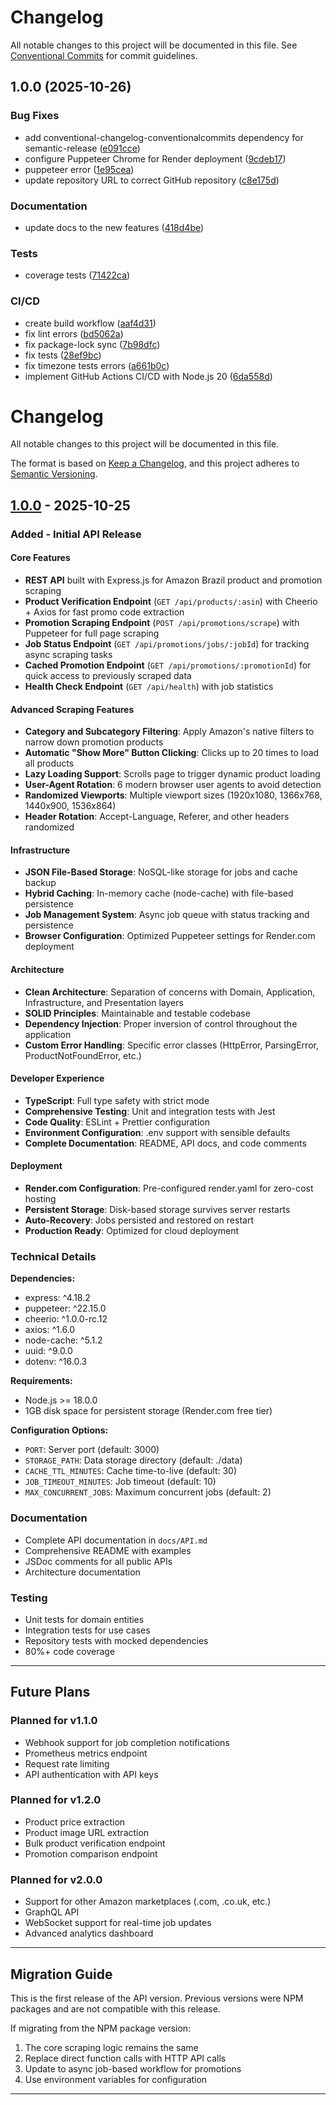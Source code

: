 # Changelog

All notable changes to this project will be documented in this file. See [Conventional Commits](https://conventionalcommits.org) for commit guidelines.

## 1.0.0 (2025-10-26)


### Bug Fixes

* add conventional-changelog-conventionalcommits dependency for semantic-release ([e091cce](https://github.com/itsManeka/amz-scraper-api/commit/e091cce5178f065ff43957e64d5cf2968be9566d))
* configure Puppeteer Chrome for Render deployment ([9cdeb17](https://github.com/itsManeka/amz-scraper-api/commit/9cdeb17c4cc886a29b9ec1db50ea96d61a3ecf34))
* puppeteer error ([1e95cea](https://github.com/itsManeka/amz-scraper-api/commit/1e95ceacf00f74d8f96ab0179f211827bedf83ec))
* update repository URL to correct GitHub repository ([c8e175d](https://github.com/itsManeka/amz-scraper-api/commit/c8e175da0453565f9fc6829ff75701d9ff42932c))


### Documentation

* update docs to the new features ([418d4be](https://github.com/itsManeka/amz-scraper-api/commit/418d4bea94b046f73dd88cfb8978ce9343c26fa9))


### Tests

* coverage tests ([71422ca](https://github.com/itsManeka/amz-scraper-api/commit/71422ca530eb2578949f09833f4d6be34fa18876))


### CI/CD

* create build workflow ([aaf4d31](https://github.com/itsManeka/amz-scraper-api/commit/aaf4d31063d54012e71a6dc8cf7451b070ab95b4))
* fix lint errors ([bd5062a](https://github.com/itsManeka/amz-scraper-api/commit/bd5062a5348fcaa5809cd4360397ed2039583863))
* fix package-lock sync ([7b98dfc](https://github.com/itsManeka/amz-scraper-api/commit/7b98dfc1ed130b1140bb4fd4d39a07924d655689))
* fix tests ([28ef9bc](https://github.com/itsManeka/amz-scraper-api/commit/28ef9bce7950792fc4477bf401cbca222682cfd6))
* fix timezone tests errors ([a661b0c](https://github.com/itsManeka/amz-scraper-api/commit/a661b0c9ffa4a0a3256f49ddc1ab3ae7ba565eb1))
* implement GitHub Actions CI/CD with Node.js 20 ([6da558d](https://github.com/itsManeka/amz-scraper-api/commit/6da558d5734f184ba621429ae735bca25187b38c))

# Changelog

All notable changes to this project will be documented in this file.

The format is based on [Keep a Changelog](https://keepachangelog.com/en/1.0.0/),
and this project adheres to [Semantic Versioning](https://semver.org/spec/v2.0.0.html).

## [1.0.0] - 2025-10-25

### Added - Initial API Release

#### Core Features
- **REST API** built with Express.js for Amazon Brazil product and promotion scraping
- **Product Verification Endpoint** (`GET /api/products/:asin`) with Cheerio + Axios for fast promo code extraction
- **Promotion Scraping Endpoint** (`POST /api/promotions/scrape`) with Puppeteer for full page scraping
- **Job Status Endpoint** (`GET /api/promotions/jobs/:jobId`) for tracking async scraping tasks
- **Cached Promotion Endpoint** (`GET /api/promotions/:promotionId`) for quick access to previously scraped data
- **Health Check Endpoint** (`GET /api/health`) with job statistics

#### Advanced Scraping Features
- **Category and Subcategory Filtering**: Apply Amazon's native filters to narrow down promotion products
- **Automatic "Show More" Button Clicking**: Clicks up to 20 times to load all products
- **Lazy Loading Support**: Scrolls page to trigger dynamic product loading
- **User-Agent Rotation**: 6 modern browser user agents to avoid detection
- **Randomized Viewports**: Multiple viewport sizes (1920x1080, 1366x768, 1440x900, 1536x864)
- **Header Rotation**: Accept-Language, Referer, and other headers randomized

#### Infrastructure
- **JSON File-Based Storage**: NoSQL-like storage for jobs and cache backup
- **Hybrid Caching**: In-memory cache (node-cache) with file-based persistence
- **Job Management System**: Async job queue with status tracking and persistence
- **Browser Configuration**: Optimized Puppeteer settings for Render.com deployment

#### Architecture
- **Clean Architecture**: Separation of concerns with Domain, Application, Infrastructure, and Presentation layers
- **SOLID Principles**: Maintainable and testable codebase
- **Dependency Injection**: Proper inversion of control throughout the application
- **Custom Error Handling**: Specific error classes (HttpError, ParsingError, ProductNotFoundError, etc.)

#### Developer Experience
- **TypeScript**: Full type safety with strict mode
- **Comprehensive Testing**: Unit and integration tests with Jest
- **Code Quality**: ESLint + Prettier configuration
- **Environment Configuration**: .env support with sensible defaults
- **Complete Documentation**: README, API docs, and code comments

#### Deployment
- **Render.com Configuration**: Pre-configured render.yaml for zero-cost hosting
- **Persistent Storage**: Disk-based storage survives server restarts
- **Auto-Recovery**: Jobs persisted and restored on restart
- **Production Ready**: Optimized for cloud deployment

### Technical Details

**Dependencies:**
- express: ^4.18.2
- puppeteer: ^22.15.0
- cheerio: ^1.0.0-rc.12
- axios: ^1.6.0
- node-cache: ^5.1.2
- uuid: ^9.0.0
- dotenv: ^16.0.3

**Requirements:**
- Node.js >= 18.0.0
- 1GB disk space for persistent storage (Render.com free tier)

**Configuration Options:**
- `PORT`: Server port (default: 3000)
- `STORAGE_PATH`: Data storage directory (default: ./data)
- `CACHE_TTL_MINUTES`: Cache time-to-live (default: 30)
- `JOB_TIMEOUT_MINUTES`: Job timeout (default: 10)
- `MAX_CONCURRENT_JOBS`: Maximum concurrent jobs (default: 2)

### Documentation
- Complete API documentation in `docs/API.md`
- Comprehensive README with examples
- JSDoc comments for all public APIs
- Architecture documentation

### Testing
- Unit tests for domain entities
- Integration tests for use cases
- Repository tests with mocked dependencies
- 80%+ code coverage

---

## Future Plans

### Planned for v1.1.0
- Webhook support for job completion notifications
- Prometheus metrics endpoint
- Request rate limiting
- API authentication with API keys

### Planned for v1.2.0
- Product price extraction
- Product image URL extraction
- Bulk product verification endpoint
- Promotion comparison endpoint

### Planned for v2.0.0
- Support for other Amazon marketplaces (.com, .co.uk, etc.)
- GraphQL API
- WebSocket support for real-time job updates
- Advanced analytics dashboard

---

## Migration Guide

This is the first release of the API version. Previous versions were NPM packages and are not compatible with this release.

If migrating from the NPM package version:
1. The core scraping logic remains the same
2. Replace direct function calls with HTTP API calls
3. Update to async job-based workflow for promotions
4. Use environment variables for configuration

---

[1.0.0]: https://github.com/itsmaneka/amz-scraper-api/releases/tag/v1.0.0
